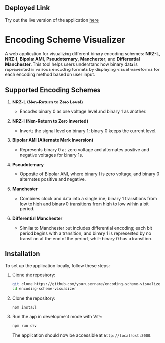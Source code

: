 ## Deployed Link

Try out the live version of the application [here](https://your-deployed-app-link.com).

# Encoding Scheme Visualizer

A web application for visualizing different binary encoding schemes: **NRZ-L**, **NRZ-I**, **Bipolar AMI**, **Pseudoternary**, **Manchester**, and **Differential Manchester**. This tool helps users understand how binary data is represented in various encoding formats by displaying visual waveforms for each encoding method based on user input.

## Supported Encoding Schemes

1. **NRZ-L (Non-Return to Zero Level)**

   - Encodes binary 0 as one voltage level and binary 1 as another.

2. **NRZ-I (Non-Return to Zero Inverted)**

   - Inverts the signal level on binary 1; binary 0 keeps the current level.

3. **Bipolar AMI (Alternate Mark Inversion)**

   - Represents binary 0 as zero voltage and alternates positive and negative voltages for binary 1s.

4. **Pseudoternary**

   - Opposite of Bipolar AMI, where binary 1 is zero voltage, and binary 0 alternates positive and negative.

5. **Manchester**

   - Combines clock and data into a single line; binary 1 transitions from low to high and binary 0 transitions from high to low within a bit period.

6. **Differential Manchester**
   - Similar to Manchester but includes differential encoding; each bit period begins with a transition, and binary 1 is represented by no transition at the end of the period, while binary 0 has a transition.

## Installation

To set up the application locally, follow these steps:

1. Clone the repository:

   ```bash
   git clone https://github.com/yourusername/encoding-scheme-visualizer.git
   cd encoding-scheme-visualizer
   ```

2. Clone the repository:

   ```bash
   npm install
   ```

3. Run the app in development mode with Vite:

   ```bash
   npm run dev
   ```

   The application should now be accessible at `http://localhost:3000`.
